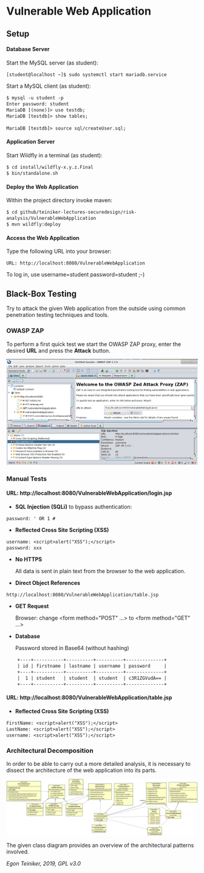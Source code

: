 # Vulnerable Web Application

## Setup

#### Database Server
Start the MySQL server (as student):
```
[student@localhost ~]$ sudo systemctl start mariadb.service 
```
 
Start a MySQL client (as student):
```
$ mysql -u student -p
Enter password: student
MariaDB [(none)]> use testdb;
MariaDB [testdb]> show tables;

MariaDB [testdb]> source sql/createUser.sql;	
```

#### Application Server

Start Wildfly in a terminal (as student):
```
$ cd install/wildfly-x.y.z.Final
$ bin/standalone.sh
```

#### Deploy the Web Application

Within the project directory invoke maven:
```
$ cd github/teiniker-lectures-securedesign/risk-analysis/VulnerableWebApplication
$ mvn wildfly:deploy
```

#### Access the Web Application

Type the following URL into your browser:

```
URL: http://localhost:8080/VulnerableWebApplication
```

To log in, use username=student password=student ;-)


## Black-Box Testing
Try to attack the given Web application from the outside using common
penetration testing techniques and tools.

### OWASP ZAP

To perform a first quick test we start the OWASP ZAP proxy, enter the 
desired **URL** and press the **Attack** button.

![ZAP Proxy](doc/ZAP-Analysis.png)

### Manual Tests

#### URL: http://localhost:8080/VulnerableWebApplication/login.jsp

* **SQL Injection (SQLi)** to bypass authentication: 
```
password: ' OR 1 #
```

* **Reflected Cross Site Scripting (XSS)**
```
username: <script>alert("XSS");</script>
password: xxx
```


* **No HTTPS** 
    
    All data is sent in plain text from the browser to the web application.

* **Direct Object References**
```
http://localhost:8080/VulnerableWebApplication/table.jsp
```
    

* **GET Request**
 
    Browser: change <form method="POST" ...> to <form method="GET" ...>


* **Database** 

    Password stored in Base64 (without hashing)
```
    +----+-----------+----------+----------+--------------+
    | id | firstname | lastname | username | password     |
    +----+-----------+----------+----------+--------------+
    |  1 | student   | student  | student  | c3R1ZGVudA== |
    +----+-----------+----------+----------+--------------+
```
    


#### URL: http://localhost:8080/VulnerableWebApplication/table.jsp

* **Reflected Cross Site Scripting (XSS)**
```
FirstName: <script>alert("XSS");</script>
LastName: <script>alert("XSS");</script>
username: <script>alert("XSS");</script>
```

### Architectural Decomposition

In order to be able to carry out a more detailed analysis, it is 
necessary to dissect the architecture of the web application into its 
parts. 

![ZAP Proxy](doc/ClassDiagram.png)

The given class diagram provides an overview of the architectural 
patterns involved.


*Egon Teiniker, 2019, GPL v3.0*